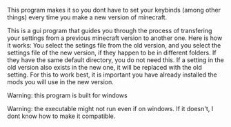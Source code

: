 This program makes it so you dont have to set your keybinds (among other things) every time you make a new version of minecraft.

This is a gui program that guides you through the process of transfering your settings from a previous minecraft version to another one. Here is how it works:
  You select the setings file from the old version, and you select the settings file of the new version, if they happen to be in different folders. 
  If they have the same default directory, you do not need this.
  If a setting in the old version also exists in the new one, it will be replaced with the old setting.
  For this to work best, it is important you have already installed the mods you will use in the new version.

  Warning: this program is built for windows
  
  Warning: the executable might not run even if on windows. If it doesn't, I dont know how to make it compatible.
  
